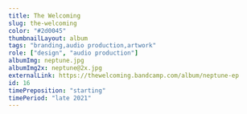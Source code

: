 ```yaml
---
title: The Welcoming
slug: the-welcoming
color: "#2d0045"
thumbnailLayout: album
tags: "branding,audio production,artwork"
role: ["design", "audio production"]
albumImg: neptune.jpg
albumImg2x: neptune@2x.jpg
externalLink: https://thewelcoming.bandcamp.com/album/neptune-ep
id: 16
timePreposition: "starting"
timePeriod: "late 2021"
---
```

